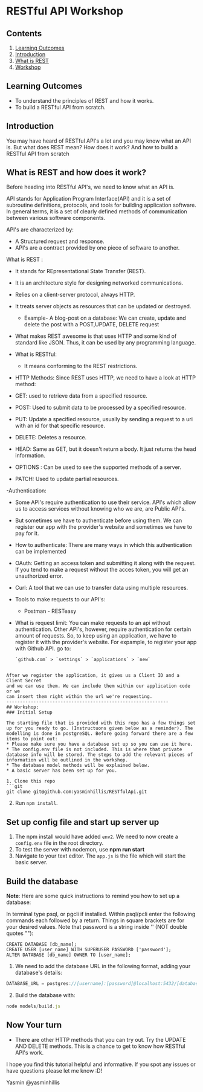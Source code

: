 



# RESTful API Workshop

## Contents
1. [Learning Outcomes](#learning-outcomes)
2. [Introduction](#introduction)
3. [What is REST](#what-is-REST-and-how-does-it-work)
4. [Workshop](#workshop)

## Learning Outcomes
* To understand the principles of REST and how it works.
* To build a RESTful API from scratch.

## Introduction
You may have heard of RESTful API's a lot and you may know what an API is. But
what does REST mean? How does it work? And how to build a RESTful API from scratch




## What is REST and how does it work?


Before heading into RESTful API's, we need to know what an API is.

API stands for Application Program Interface(API) and it is a set of subroutine
 definitions, protocols, and tools for building application software. In general
  terms, it is a set of clearly defined methods of communication between various
  software components.

API's are characterized by:

- A Structured request and response.
- API's are a contract provided by one piece of software to another.

What is REST :
- It stands for  REpresentational State Transfer (REST).
- It is an architecture style for designing networked communications.
- Relies on a client-server protocol, always HTTP.
- It treats server objects as resources that can be updated or destroyed.
  - Example- A blog-post on a database:
      We can create, update and delete the post with a POST,UPDATE, DELETE request
- What makes REST awesome is that uses HTTP and some kind of standard like JSON.
 Thus, it can be used by any programming language.

 - What is RESTful:
   - It means conforming to the REST restrictions.

- HTTP Methods:
Since REST uses HTTP, we need to have a look at HTTP method:
 - GET: used to retrieve data from a specified resource.
 - POST: Used to submit data to be processed by a specified resource.
 - PUT: Update a specified resource, usually by sending a request to a uri with an id for that
 specific resource.
 - DELETE: Deletes a resource.
 - HEAD: Same as GET, but it doesn't return a body. It just returns the head information.
 - OPTIONS : Can be used to see the supported methods of a server.
 - PATCH: Used to update partial resources.

-Authentication:
- Some API's require authentication to use their service.
API's which allow us to access services without knowing who we are, are Public API's.

- But sometimes we have to authenticate before using them. We can register our app with the provider's website and sometimes we have to pay for it.

- How to authenticate:
There are many ways in which this authentication can be implemented
 - OAuth: Getting an access token and submitting it along with the request. If you tend to make a request without the acces token, you will get an unauthorized error.

 - Curl: A tool that we can use to transfer data using multiple resources.


- Tools to make requests to our API's:
    - Postman       - RESTeasy

- What is request limit:
  You can make requests to an api without authentication. Other API's, however, require authentication for certain amount of requests. So, to keep using an application, we have to register it with the provider's website.
  For expample, to register your app with Github API. go to:
  ```
  `github.com` > `settings` > `applications` > `new`

 ```

 After we register the application, it gives us a Client ID and a Client Secret
 and we can use them. We can include them within our application code or we
 can insert them right within the url we're requesting.
------------------------------------------------------------
## Workshop:
### Initial Setup

The starting file that is provided with this repo has a few things set up for you ready to go. (Instructuons given below as a reminder). The modelling is done in postgreSQL. Before going forward there are a few items to point out:
* Please make sure you have a database set up so you can use it here.
* The config.env file is not included. This is where that private database info will be stored. The steps to add the relevant pieces of information will be outlined in the workshop.
* The database model methods will be explained below.
* A basic server has been set up for you.

1. Clone this repo
```git
git clone git@github.com:yasminhillis/RESTfulApi.git
```
2. Run ```npm install```.


## Set up config file and start up server up
1. The npm install would have added ```env2```.  We need to now create a ```config.env``` file in the root directory.
3.	To test the server with nodemon, use **npm run start**
4.  Navigate to your text editor. The ```app.js``` is the file which will start the basic server.

## Build the database
**Note**: Here are some quick instructions to remind you how to set up a database:

In terminal type psql, or pgcli if installed. Within psql/pcli enter the following commands each followed by a return. Things in square brackets are for your desired values. Note that password is a string inside '' (NOT double quotes ""):
```
CREATE DATABASE [db_name];
CREATE USER [user_name] WITH SUPERUSER PASSWORD ['password'];
ALTER DATABASE [db_name] OWNER TO [user_name];
```

1. We need  to add the database URL in the following format, adding your database's details:
```js
DATABASE_URL = postgres://[username]:[password]@localhost:5432/[database]
```
2. Build the database with:
```js
node models/build.js
```





## Now Your turn
 - There are other HTTP methods that you can try out. Try the UPDATE AND DELETE methods. This is a chance to get to know how RESTful API's work.



I hope you find this tutorial helpful and informative. If you spot any issues or have questions please let me know :D!

Yasmin
@yasminhillis
